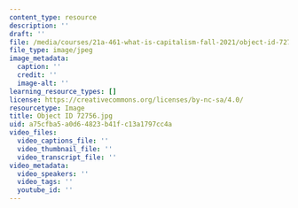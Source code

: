 ```yaml
---
content_type: resource
description: ''
draft: ''
file: /media/courses/21a-461-what-is-capitalism-fall-2021/object-id-72756.jpg
file_type: image/jpeg
image_metadata:
  caption: ''
  credit: ''
  image-alt: ''
learning_resource_types: []
license: https://creativecommons.org/licenses/by-nc-sa/4.0/
resourcetype: Image
title: Object ID 72756.jpg
uid: a75cfba5-a0d6-4823-b41f-c13a1797cc4a
video_files:
  video_captions_file: ''
  video_thumbnail_file: ''
  video_transcript_file: ''
video_metadata:
  video_speakers: ''
  video_tags: ''
  youtube_id: ''
---
```

